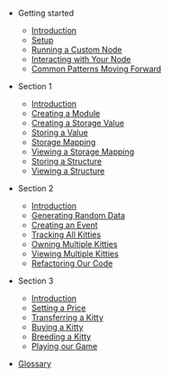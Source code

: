 - Getting started

    - [Introduction](0/0.0-introduction.md)
    - [Setup](0/0.1-setup.md)
    - [Running a Custom Node](0/0.2-running-a-custom-node.md)
    - [Interacting with Your Node](0/0.3-interacting-with-your-node.md)
    - [Common Patterns Moving Forward](0/0.4-common-patterns-moving-forward.md)

- Section 1

    - [Introduction](1/1.0-introduction.md)
    - [Creating a Module](1/1.1-creating-a-module.md)
    - [Creating a Storage Value](1/1.2-creating-a-storage-value.md)
    - [Storing a Value](1/1.3-storing-a-value.md)
    - [Storage Mapping](1/1.4-storage-mapping.md)
    - [Viewing a Storage Mapping](1/1.5-viewing-a-storage-mapping.md)
    - [Storing a Structure](1/1.6-storing-a-structure.md)
    - [Viewing a Structure](1/1.7-viewing-a-structure.md)

- Section 2

    - [Introduction](2/2.0-introduction.md)
    - [Generating Random Data](2/2.1-generating-random-data.md)
    - [Creating an Event](2/2.2-creating-an-event.md)
    - [Tracking All Kitties](2/2.3-tracking-all-kitties.md)
    - [Owning Multiple Kitties](2/2.4-owning-multiple-kitties.md)
    - [Viewing Multiple Kitties](2/2.5-viewing-multiple-kitties.md)
    - [Refactoring Our Code](2/2.6-refactoring-our-code.md)

- Section 3

    - [Introduction](3/3.0-introduction.md)
    - [Setting a Price](3/3.1-setting-a-price.md)
    - [Transferring a Kitty](3/3.2-transferring-a-kitty.md)
    - [Buying a Kitty](3/3.3-buying-a-kitty.md)
    - [Breeding a Kitty](3/3.4-breeding-a-kitty.md)
    - [Playing our Game](3/3.5-playing-our-game.md)

- [Glossary](0/glossary.md)